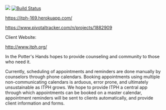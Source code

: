 <a href="https://codeclimate.com/github/msmith3/ITPH"><img src="https://codeclimate.com/github/msmith3/ITPH/badges/gpa.svg" /></a>
[![Build Status](https://travis-ci.org/msmith3/ITPH.svg?branch=master)](https://travis-ci.org/msmith3/ITPH)

https://itph-169.herokuapp.com/

https://www.pivotaltracker.com/n/projects/1882909

Client Website:

http://www.itph.org/

In the Potter's Hands hopes to provide counseling and community to those who need it.

Currently, scheduling of appointments and reminders are done manually by counselors through phone calendars. Booking appointments using multiple non-communicating calendars is arduous, error prone, and ultimately unsustainable as ITPH grows. We hope to provide ITPH a central app through which appointments can be booked on a master calendar, appointment reminders will be sent to clients automatically, and provide client information and forms.
